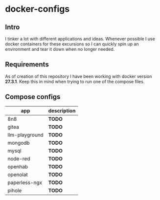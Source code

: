 # docker-configs

## Intro

I tinker a lot with different applications and ideas. Whenever possible I use docker containers for these excursions so I can quickly spin up an environment and tear it down when no longer needed.

## Requirements

As of creation of this repository I have been working with docker version **27.3.1**.
Keep this in mind when trying to run one of the compose files.

## Compose configs

| app            | description |
| -------------- | ----------- |
| 8n8            | **TODO**    |
| gitea          | **TODO**    |
| llm-playground | **TODO**    |
| mongodb        | **TODO**    |
| mysql          | **TODO**    |
| node-red       | **TODO**    |
| openhab        | **TODO**    |
| openolat       | **TODO**    |
| paperless-ngx  | **TODO**    |
| pihole         | **TODO**    |
